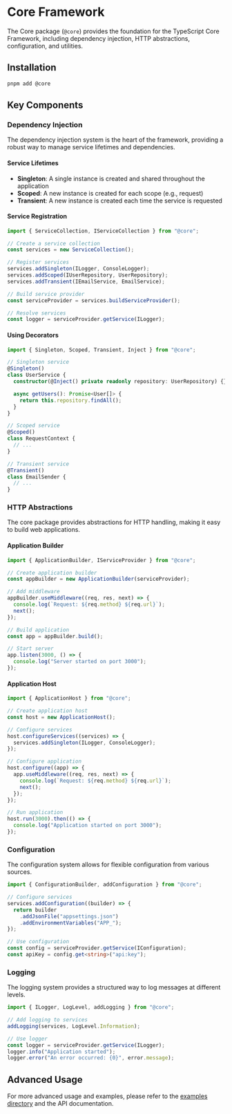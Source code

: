 # Core Framework

The Core package (`@core`) provides the foundation for the TypeScript Core Framework, including dependency injection, HTTP abstractions, configuration, and utilities.

## Installation

```bash
pnpm add @core
```

## Key Components

### Dependency Injection

The dependency injection system is the heart of the framework, providing a robust way to manage service lifetimes and dependencies.

#### Service Lifetimes

- **Singleton**: A single instance is created and shared throughout the application
- **Scoped**: A new instance is created for each scope (e.g., request)
- **Transient**: A new instance is created each time the service is requested

#### Service Registration

```typescript
import { ServiceCollection, IServiceCollection } from "@core";

// Create a service collection
const services = new ServiceCollection();

// Register services
services.addSingleton(ILogger, ConsoleLogger);
services.addScoped(IUserRepository, UserRepository);
services.addTransient(IEmailService, EmailService);

// Build service provider
const serviceProvider = services.buildServiceProvider();

// Resolve services
const logger = serviceProvider.getService(ILogger);
```

#### Using Decorators

```typescript
import { Singleton, Scoped, Transient, Inject } from "@core";

// Singleton service
@Singleton()
class UserService {
  constructor(@Inject() private readonly repository: UserRepository) {}

  async getUsers(): Promise<User[]> {
    return this.repository.findAll();
  }
}

// Scoped service
@Scoped()
class RequestContext {
  // ...
}

// Transient service
@Transient()
class EmailSender {
  // ...
}
```

### HTTP Abstractions

The core package provides abstractions for HTTP handling, making it easy to build web applications.

#### Application Builder

```typescript
import { ApplicationBuilder, IServiceProvider } from "@core";

// Create application builder
const appBuilder = new ApplicationBuilder(serviceProvider);

// Add middleware
appBuilder.useMiddleware((req, res, next) => {
  console.log(`Request: ${req.method} ${req.url}`);
  next();
});

// Build application
const app = appBuilder.build();

// Start server
app.listen(3000, () => {
  console.log("Server started on port 3000");
});
```

#### Application Host

```typescript
import { ApplicationHost } from "@core";

// Create application host
const host = new ApplicationHost();

// Configure services
host.configureServices((services) => {
  services.addSingleton(ILogger, ConsoleLogger);
});

// Configure application
host.configure((app) => {
  app.useMiddleware((req, res, next) => {
    console.log(`Request: ${req.method} ${req.url}`);
    next();
  });
});

// Run application
host.run(3000).then(() => {
  console.log("Application started on port 3000");
});
```

### Configuration

The configuration system allows for flexible configuration from various sources.

```typescript
import { ConfigurationBuilder, addConfiguration } from "@core";

// Configure services
services.addConfiguration((builder) => {
  return builder
    .addJsonFile("appsettings.json")
    .addEnvironmentVariables("APP_");
});

// Use configuration
const config = serviceProvider.getService(IConfiguration);
const apiKey = config.get<string>("api:key");
```

### Logging

The logging system provides a structured way to log messages at different levels.

```typescript
import { ILogger, LogLevel, addLogging } from "@core";

// Add logging to services
addLogging(services, LogLevel.Information);

// Use logger
const logger = serviceProvider.getService(ILogger);
logger.info("Application started");
logger.error("An error occurred: {0}", error.message);
```

## Advanced Usage

For more advanced usage and examples, please refer to the [examples directory](../examples) and the API documentation.
